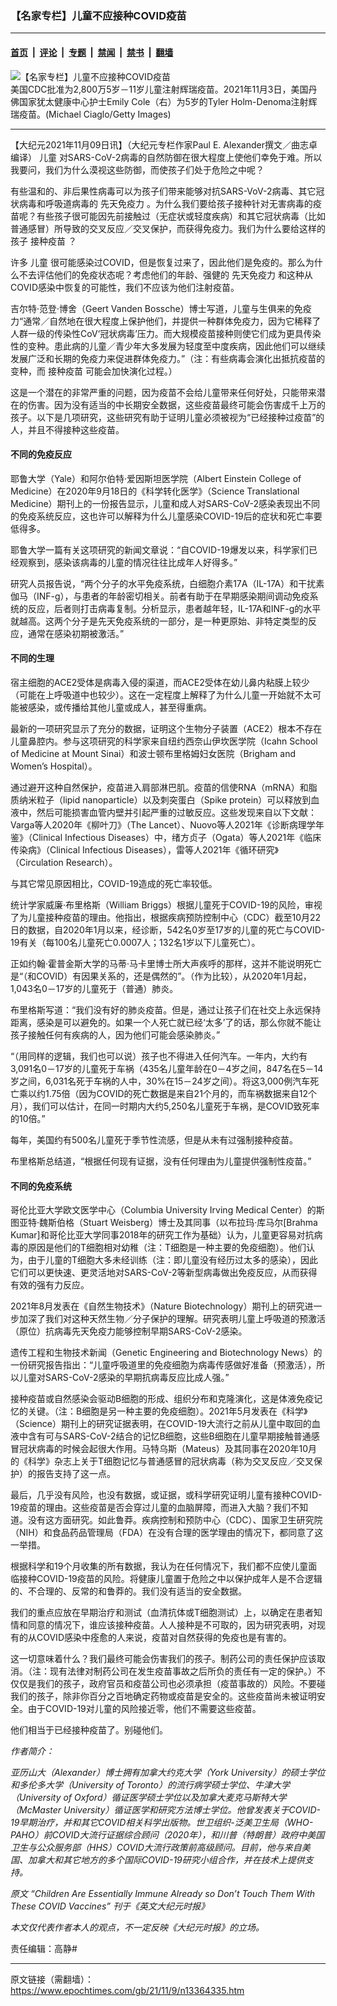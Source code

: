 ### 【名家专栏】儿童不应接种COVID疫苗

---

#### [首页](../../../..?n13364335) &nbsp;|&nbsp; [评论](../../../../../epoch-comment?n13364335) &nbsp;|&nbsp; [专题](../../../../../epoch-special?n13364335) &nbsp;|&nbsp; [禁闻](../../../../../epoch-news?n13364335) &nbsp;|&nbsp; [禁书](../../../../../books?n13364335) &nbsp;|&nbsp; [翻墙](https://github.com/gfw-breaker/nogfw/blob/master/README.md?n13364335)


<div><img alt="【名家专栏】儿童不应接种COVID疫苗" class="attachment-djy_600_400 size-djy_600_400 wp-post-image" src="https://i.epochtimes.com/assets/uploads/2021/11/id13365054-GettyImages-1236330763-1-600x400.jpg"/>
<div class="caption">
 美国CDC批准为2,800万5岁－11岁儿童注射辉瑞疫苗。2021年11月3日，美国丹佛国家犹太健康中心护士Emily Cole（右）为5岁的Tyler Holm-Denoma注射辉瑞疫苗。(Michael Ciaglo/Getty Images)
</div></div><hr/><div class="post_content" id="artbody" itemprop="articleBody">
 <!-- article content begin -->
 <p>
  【大纪元2021年11月09日讯】（大纪元专栏作家Paul E. Alexander撰文／曲志卓编译）
  <ok href="https://www.epochtimes.com/gb/tag/%E5%84%BF%E7%AB%A5.html">
   儿童
  </ok>
  对SARS-CoV-2病毒的自然防御在很大程度上使他们幸免于难。所以我要问，我们为什么漠视这些防御，而使孩子们处于危险之中呢？
 </p>
 <p>
  有些温和的、非后果性病毒可以为孩子们带来能够对抗SARS-VoV-2病毒、其它冠状病毒和呼吸道病毒的
  <ok href="https://www.epochtimes.com/gb/tag/%E5%85%88%E5%A4%A9%E5%85%8D%E7%96%AB%E5%8A%9B.html">
   先天免疫力
  </ok>
  。为什么我们要给孩子接种针对无害病毒的疫苗呢？有些孩子很可能因先前接触过（无症状或轻度疾病）和其它冠状病毒（比如普通感冒）所导致的交叉反应／交叉保护，而获得免疫力。我们为什么要给这样的孩子
  <ok href="https://www.epochtimes.com/gb/tag/%E6%8E%A5%E7%A7%8D%E7%96%AB%E8%8B%97.html">
   接种疫苗
  </ok>
  ？
 </p>
 <p>
  许多
  <ok href="https://www.epochtimes.com/gb/tag/%E5%84%BF%E7%AB%A5.html">
   儿童
  </ok>
  很可能感染过COVID，但是恢复过来了，因此他们是免疫的。那么为什么不去评估他们的免疫状态呢？考虑他们的年龄、强健的
  <ok href="https://www.epochtimes.com/gb/tag/%E5%85%88%E5%A4%A9%E5%85%8D%E7%96%AB%E5%8A%9B.html">
   先天免疫力
  </ok>
  和这种从COVID感染中恢复的可能性，我们不应该为他们注射疫苗。
 </p>
 <p>
  吉尔特‧范登‧博舍（Geert Vanden Bossche）博士写道，儿童与生俱来的免疫力“通常／自然地在很大程度上保护他们，并提供一种群体免疫力，因为它稀释了人群一级的传染性CoV‘冠状病毒’压力。而大规模疫苗接种则使它们成为更具传染性的变种。患此病的儿童／青少年大多发展为轻度至中度疾病，因此他们可以继续发展广泛和长期的免疫力来促进群体免疫力。”（注：有些病毒会演化出抵抗疫苗的变种，而
  <ok href="https://www.epochtimes.com/gb/tag/%E6%8E%A5%E7%A7%8D%E7%96%AB%E8%8B%97.html">
   接种疫苗
  </ok>
  可能会加快演化过程。）
 </p>
 <p>
  这是一个潜在的非常严重的问题，因为疫苗不会给儿童带来任何好处，只能带来潜在的伤害。因为没有适当的中长期安全数据，这些疫苗最终可能会伤害成千上万的孩子。以下是几项研究，这些研究有助于证明儿童必须被视为“已经接种过疫苗”的人，并且不得接种这些疫苗。
 </p>
 <h4>
  不同的免疫反应
 </h4>
 <p>
  耶鲁大学（Yale）和阿尔伯特‧爱因斯坦医学院（Albert Einstein College of Medicine）在2020年9月18日的《科学转化医学》（Science Translational Medicine）期刊上的一份报告显示，儿童和成人对SARS-CoV-2感染表现出不同的免疫系统反应，这也许可以解释为什么儿童感染COVID-19后的症状和死亡率要低得多。
 </p>
 <p>
  耶鲁大学一篇有关这项研究的新闻文章说：“自COVID-19爆发以来，科学家们已经观察到，感染该病毒的儿童的情况往往比成年人好得多。”
 </p>
 <p>
  研究人员报告说，“两个分子的水平免疫系统，白细胞介素17A（IL-17A）和干扰素伽马（INF-g），与患者的年龄密切相关。前者有助于在早期感染期间调动免疫系统的反应，后者则打击病毒复制。分析显示，患者越年轻，IL-17A和INF-g的水平就越高。这两个分子是先天免疫系统的一部分，是一种更原始、非特定类型的反应，通常在感染初期被激活。”
 </p>
 <h4>
  不同的生理
 </h4>
 <p>
  宿主细胞的ACE2受体是病毒入侵的渠道，而ACE2受体在幼儿鼻内粘膜上较少（可能在上呼吸道中也较少）。这在一定程度上解释了为什么儿童一开始就不太可能被感染，或传播给其他儿童或成人，甚至得重病。
 </p>
 <p>
  最新的一项研究显示了充分的数据，证明这个生物分子装置（ACE2）根本不存在儿童鼻腔内。参与这项研究的科学家来自纽约西奈山伊坎医学院（Icahn School of Medicine at Mount Sinai）和波士顿布里格姆妇女医院（Brigham and Women’s Hospital）。
 </p>
 <p>
  通过避开这种自然保护，疫苗进入肩部淋巴肌。疫苗的信使RNA（mRNA）和脂质纳米粒子（lipid nanoparticle）以及刺突蛋白（Spike protein）可以释放到血液中，然后可能损害血管内壁并引起严重的过敏反应。这些发现来自以下文献：Varga等人2020年《柳叶刀》（The Lancet）、Nuovo等人2021年《诊断病理学年鉴》（Clinical Infectious Diseases）中，绪方贞子（Ogata）等人2021年《临床传染病》（Clinical Infectious Diseases），雷等人2021年《循环研究》（Circulation Research）。
 </p>
 <p>
  与其它常见原因相比，COVID-19造成的死亡率较低。
 </p>
 <p>
  统计学家威廉‧布里格斯（William Briggs）根据儿童死于COVID-19的风险，审视了为儿童接种疫苗的理由。他指出，根据疾病预防控制中心（CDC）截至10月22日的数据，自2020年1月以来，经诊断，542名0岁至17岁的儿童的死亡与COVID-19有关（每100名儿童死亡0.0007人；132名1岁以下儿童死亡）。
 </p>
 <p>
  正如约翰‧霍普金斯大学的马蒂‧马卡里博士所大声疾呼的那样，这并不能说明死亡是“（和COVID）有因果关系的，还是偶然的”。（作为比较），从2020年1月起，1,043名0－17岁的儿童死于（普通）肺炎。
 </p>
 <p>
  布里格斯写道：“我们没有好的肺炎疫苗。但是，通过让孩子们在社交上永远保持距离，感染是可以避免的。如果一个人死亡就已经‘太多’了的话，那么你就不能让孩子接触任何有疾病的人，因为他们可能会感染肺炎。”
 </p>
 <p>
  “（用同样的逻辑，我们也可以说）孩子也不得进入任何汽车。一年内，大约有3,091名0－17岁的儿童死于车祸（435名儿童年龄在0－4岁之间，847名在5－14岁之间，6,031名死于车祸的人中，30%在15－24岁之间）。将这3,000例汽车死亡乘以约1.75倍（因为COVID的死亡数据是来自21个月的，而车祸数据来自12个月），我们可以估计，在同一时期内大约5,250名儿童死于车祸，是COVID致死率的10倍。”
 </p>
 <p>
  每年，美国约有500名儿童死于季节性流感，但是从未有过强制接种疫苗。
 </p>
 <p>
  布里格斯总结道，“根据任何现有证据，没有任何理由为儿童提供强制性疫苗。”
 </p>
 <h4>
  不同的免疫系统
 </h4>
 <p>
  哥伦比亚大学欧文医学中心（Columbia University Irving Medical Center）的斯图亚特‧魏斯伯格（Stuart Weisberg）博士及其同事（以布拉玛‧库马尔[Brahma Kumar]和哥伦比亚大学同事2018年的研究工作为基础）认为，儿童更容易对抗病毒的原因是他们的T细胞相对幼稚（注：T细胞是一种主要的免疫细胞）。他们认为，由于儿童的T细胞大多未经训练（注：即儿童没有经历过太多的感染），因此它们可以更快速、更灵活地对SARS-CoV-2等新型病毒做出免疫反应，从而获得有效的强有力反应。
 </p>
 <p>
  2021年8月发表在《自然生物技术》（Nature Biotechnology）期刊上的研究进一步加深了我们对这种天然生物／分子保护的理解。研究表明儿童上呼吸道的预激活（原位）抗病毒先天免疫力能够控制早期SARS-CoV-2感染。
 </p>
 <p>
  遗传工程和生物技术新闻（Genetic Engineering and Biotechnology News）的一份研究报告指出：“儿童呼吸道里的免疫细胞为病毒传感做好准备（预激活），所以儿童对SARS-CoV-2感染的早期抗病毒反应比成人强。”
 </p>
 <p>
  接种疫苗或自然感染会驱动B细胞的形成、组织分布和克隆演化，这是体液免疫记忆的关键。（注：B细胞是另一种主要的免疫细胞）。2021年5月发表在《科学》（Science）期刊上的研究证据表明，在COVID-19大流行之前从儿童中取回的血液中含有可与SARS-CoV-2结合的记忆B细胞，这些B细胞在儿童早期接触普通感冒冠状病毒的时候会起很大作用。马特乌斯（Mateus）及其同事在2020年10月的《科学》杂志上关于T细胞记忆与普通感冒的冠状病毒（称为交叉反应／交叉保护）的报告支持了这一点。
 </p>
 <p>
  最后，几乎没有风险，也没有数据，或证据，或科学研究证明儿童有接种COVID-19疫苗的理由。这些疫苗是否会穿过儿童的血脑屏障，而进入大脑？我们不知道。没有这方面研究。如此鲁莽。疾病控制和预防中心（CDC）、国家卫生研究院（NIH）和食品药品管理局（FDA）在没有合理的医学理由的情况下，都同意了这一举措。
 </p>
 <p>
  根据科学和19个月收集的所有数据，我认为在任何情况下，我们都不应使儿童面临接种COVID-19疫苗的风险。将健康儿童置于危险之中以保护成年人是不合逻辑的、不合理的、反常的和鲁莽的。我们没有适当的安全数据。
 </p>
 <p>
  我们的重点应放在早期治疗和测试（血清抗体或T细胞测试）上，以确定在患者知情和同意的情况下，谁应该接种疫苗。人人接种是不可取的，因为研究表明，对现有的从COVID感染中痊愈的人来说，疫苗对自然获得的免疫也是有害的。
 </p>
 <p>
  这一切意味着什么？我们最终可能会伤害我们的孩子。制药公司的责任保护应该取消。（注：现有法律对制药公司在发生疫苗事故之后所负的责任有一定的保护。）不仅仅是我们的孩子，政府官员和疫苗公司也必须承担（疫苗事故的）风险。不要碰我们的孩子，除非你百分之百地确定药物或疫苗是安全的。这些疫苗尚未被证明安全。由于COVID-19对儿童的风险接近零，他们不需要这些疫苗。
 </p>
 <p>
  他们相当于已经接种疫苗了。别碰他们。
 </p>
 <p>
  <em>
   作者简介：
  </em>
 </p>
 <p>
  <em>
   亚历山大（Alexander）博士拥有加拿大约克大学（York University）的硕士学位和多伦多大学（University of Toronto）的流行病学硕士学位、牛津大学（University of Oxford）循证医学硕士学位以及加拿大麦克马斯特大学（McMaster University）循证医学和研究方法博士学位。他曾发表关于COVID-19早期治疗，并和其它COVID相关科学出版物。世卫组织-泛美卫生局（WHO-PAHO）前COVID大流行证据综合顾问（2020年），和川普（特朗普）政府中美国卫生与公众服务部（HHS）COVID大流行政策前高级顾问。目前，他与来自美国、加拿大和其它地方的多个国际COVID-19研究小组合作，并在技术上提供支持。
  </em>
 </p>
 <p>
  <em>
   原文
   <ok href="https://www.theepochtimes.com/children-are-essentially-immune-already-so-dont-touch-them-with-these-covid-vaccines_4082562.html" rel="noopener noreferrer" target="_blank">
    “Children Are Essentially Immune Already so Don’t Touch Them With These COVID Vaccines”
   </ok>
   刊于《英文大纪元时报》
  </em>
 </p>
 <p>
  <em>
   本文仅代表作者本人的观点，不一定反映《大纪元时报》的立场。
  </em>
 </p>
 <p>
  责任编辑：高静#
 </p>
 <!-- article content end -->
 <div id="below_article_ad">
 </div>
</div>


---

原文链接（需翻墙）：https://www.epochtimes.com/gb/21/11/9/n13364335.htm